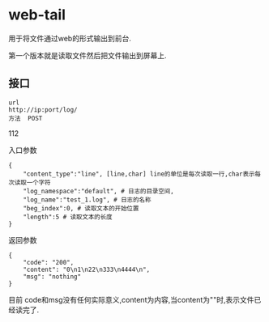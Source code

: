 # web-tail

用于将文件通过web的形式输出到前台.

第一个版本就是读取文件然后把文件输出到屏幕上.


## 接口
```
url
http://ip:port/log/
方法  POST
```
112

入口参数
```
{
	"content_type":"line", [line,char] line的单位是每次读取一行,char表示每次读取一个字符
	"log_namespace":"default", # 日志的目录空间,
	"log_name":"test_1.log", # 日志的名称
	"beg_index":0, # 读取文本的开始位置
	"length":5 # 读取文本的长度
}
```
返回参数
```
{
    "code": "200",
    "content": "0\n1\n22\n333\n4444\n",
    "msg": "nothing"
}
```
目前 code和msg没有任何实际意义,content为内容,当content为""时,表示文件已经读完了.
